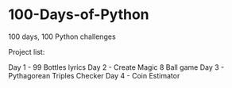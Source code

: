 # 100-Days-of-Python
100 days, 100 Python challenges

Project list: 

Day 1 - 99 Bottles lyrics 
Day 2 - Create Magic 8 Ball game 
Day 3 - Pythagorean Triples Checker 
Day 4 - Coin Estimator 
